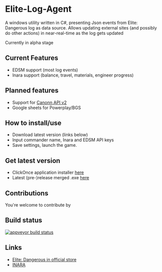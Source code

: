 # Elite-Log-Agent

A windows utility written in C#, presenting Json events from Elite: Dangerous log as data source. 
Allows updating external sites (and possibly do other actions) in near-real-time as the log gets updated

Currently in alpha stage

## Current Features

* EDSM support (most log events)
* Inara support (balance, travel, materials, engineer progress)

## Planned features

* Support for [Canonn API v2](https://github.com/derrickmehaffy/CAPI-V2)
* Google sheets for Powerplay/BGS

## How to install/use

* Download latest version (links below)
* Input commander name, Inara and EDSM API keys
* Save settings, launch the game.

## Get latest version

* ClickOnce application installer [here](https://elitelogagent.blob.core.windows.net/clickonce/EliteLogAgent.application)
* Latest (pre-)release merged .exe [here](https://github.com/DarkWanderer/Elite-Log-Agent/releases)

## Contributions

You're welcome to contribute by

## Build status

[![appveyor build status][image]][project]

## Links

* [Elite: Dangerous in official store](https://www.frontierstore.net/games/elite-dangerous-cat.html)
* [INARA](https://inara.cz)

[image]: https://ci.appveyor.com/api/projects/status/6n52i9wkthtwtb34/branch/master
[project]: https://ci.appveyor.com/project/DarkWanderer/Elite-Log-Agent
